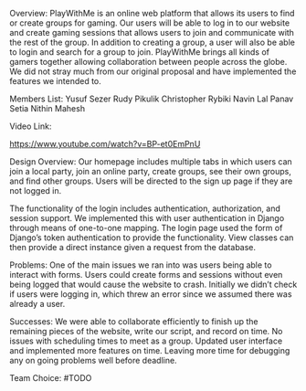 Overview:
PlayWithMe is an online web platform that allows its users to find or create groups for gaming. Our users will be able to log in to our website and create gaming sessions that allows users to join and communicate with the rest of the group. In addition to creating a group, a user will also be able to login and search for a group to join. PlayWithMe brings all kinds of gamers together allowing collaboration between people across the globe. We did not stray much from our original proposal and have implemented the features we intended to.

Members List:
Yusuf Sezer
Rudy Pikulik
Christopher Rybiki
Navin Lal
Panav Setia
Nithin Mahesh

Video Link:

https://www.youtube.com/watch?v=BP-et0EmPnU

Design Overview:
Our homepage includes multiple tabs in which users can join a local party, join an online party, create groups, see their own groups, and find other groups. Users will be directed to the sign up page if they are not logged in. 

The functionality of the login includes authentication, authorization, and session support. We implemented this with user authentication in Django through means of one-to-one mapping. The login page used the form of Django’s token authentication to provide the functionality. View classes can then provide a direct instance given a request from the database. 

Problems:
One of the main issues we ran into was users being able to interact with forms. Users could create forms and sessions without even being logged that would cause the website to crash. 
Initially we didn’t check if users were logging in, which threw an error since we assumed there was already a user. 

Successes:
We were able to collaborate efficiently to finish up the remaining pieces of the website, write our script, and record on time. No issues with scheduling times to meet as a group. 
Updated user interface and implemented more features on time. Leaving more time for debugging any on going problems well before deadline.

Team Choice:
#TODO